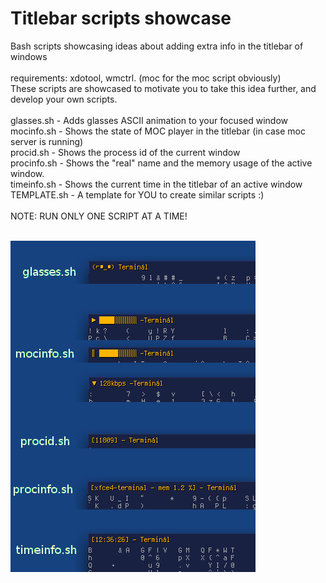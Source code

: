 # Titlebar scripts showcase
Bash scripts showcasing ideas about adding extra info in the titlebar of windows<br />
<br />
requirements: xdotool, wmctrl.  (moc for the moc script obviously)
<br />
These scripts are showcased to motivate you to take this idea further, and develop your own scripts.<br />
<br />
glasses.sh - Adds glasses ASCII animation to your focused window<br />
mocinfo.sh - Shows the state of MOC player in the titlebar (in case moc server is running)<br />
procid.sh - Shows the process id of the current window<br />
procinfo.sh - Shows the "real" name and the memory usage of the active window.<br />
timeinfo.sh - Shows the current time in the titlebar of an active window<br />
TEMPLATE.sh - A template for YOU to create similar scripts :)<br />
<br />
NOTE: RUN ONLY ONE SCRIPT AT A TIME!<br />
<br />

![alt tag](https://raw.githubusercontent.com/hallgat89/Titlebar-scripts-showcase/master/preview.png)
